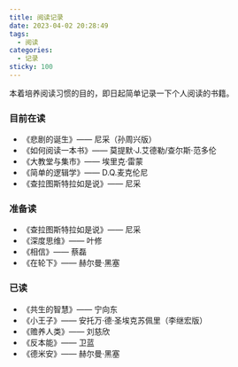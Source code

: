 ```yaml
---
title: 阅读记录
date: 2023-04-02 20:28:49
tags:
  - 阅读
categories:
  - 记录
sticky: 100
---
```


本着培养阅读习惯的目的，即日起简单记录一下个人阅读的书籍。


### 目前在读
- 《悲剧的诞生》—— 尼采（孙周兴版）
- 《如何阅读一本书》—— 莫提默·J.艾德勒/查尔斯·范多伦
- 《大教堂与集市》—— 埃里克·雷蒙
- 《简单的逻辑学》—— D.Q.麦克伦尼
- 《查拉图斯特拉如是说》—— 尼采

### 准备读
- 《查拉图斯特拉如是说》—— 尼采
- 《深度思维》—— 叶修
- 《相信》—— 蔡磊
- 《在轮下》—— 赫尔曼·黑塞

### 已读
- 《共生的智慧》—— 宁向东
- 《小王子》—— 安托万·德·圣埃克苏佩里（李继宏版）
- 《赡养人类》—— 刘慈欣
- 《反本能》—— 卫蓝
- 《德米安》—— 赫尔曼·黑塞
